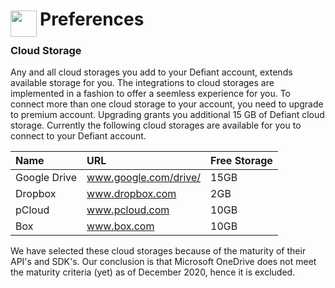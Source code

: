 
<h1>
	<img src="~/icon.svg" style="float: left; width: 42px; margin: 3px 5px 0 0;">
	Preferences
</h1>

### Cloud Storage
Any and all cloud storages you add to your Defiant account, extends available storage for you. The integrations to cloud storages are implemented in a fashion to offer a seemless experience for you.
To connect more than one cloud storage to your account, you need to upgrade to premium account. Upgrading grants you additional 15&nbsp;GB of Defiant cloud storage.
Currently the following cloud storages are available for you to connect to your Defiant account.

| Name  | URL   | Free Storage  |
| :----- | :--- | :------------ |
| Google Drive | <a href="//www.google.com/drive/" target="_blank">www.google.com/drive/</a> | 15GB |
| Dropbox | <a href="//www.dropbox.com" target="_blank">www.dropbox.com</a> | 2GB |
| pCloud | <a href="//www.pcloud.com" target="_blank">www.pcloud.com</a> | 10GB |
| Box | <a href="//www.box.com" target="_blank">www.box.com</a> | 10GB |

We have selected these cloud storages because of the maturity of their API's and SDK's. Our conclusion is that Microsoft OneDrive does not meet the maturity criteria (yet) as of December 2020, hence it is excluded.

